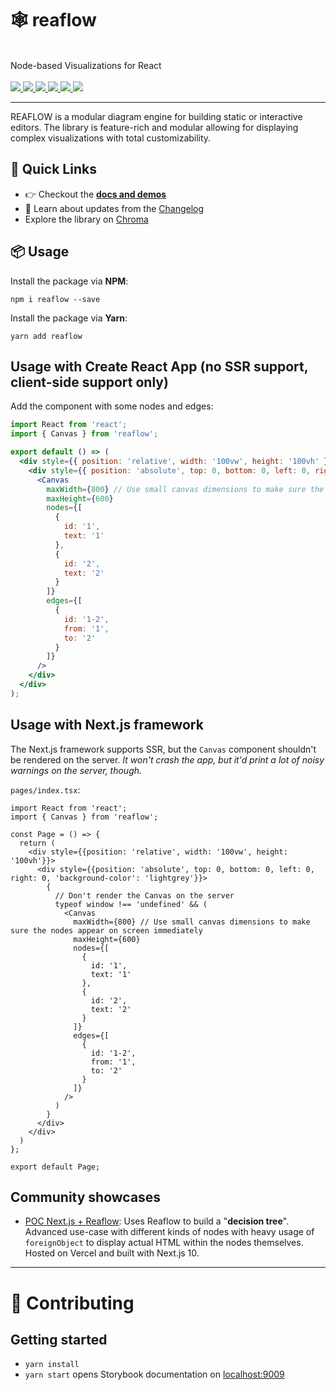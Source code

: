 <p align="center">
  <h1>🕸 reaflow</h1>
  <br />
  Node-based Visualizations for React
  <br /><br />
  <a href="https://github.com/reaviz/reaflow/workflows/build/">
    <img src="https://github.com/reaviz/reaflow/workflows/build/badge.svg?branch=master" />
  </a>
  <a href="https://npm.im/reaflow">
    <img src="https://img.shields.io/npm/v/reaflow.svg" />
  </a>
  <a href="https://npm.im/reaflow">
    <img src="https://badgen.net/npm/dw/reaflow" />
  </a>
  <a href="https://github.com/reaviz/reaflow/blob/master/LICENSE">
    <img src="https://badgen.now.sh/badge/license/apache2" />
  </a>
  <a href="https://bundlephobia.com/result?p=reaflow">
    <img src="https://badgen.net/bundlephobia/minzip/reaflow">
  </a>
  <a href="https://discord.gg/tt8wGExq35">
    <img src="https://img.shields.io/discord/773948315037073409?label=discord">
  </a>
</p>

---

REAFLOW is a modular diagram engine for building static or interactive editors. The library is feature-rich and modular allowing for displaying complex
visualizations with total customizability.

## 🚀 Quick Links

- :point_right: Checkout the [**docs and demos**](https://reaflow.dev)
- :newspaper: Learn about updates from the [Changelog](CHANGELOG.md)
- Explore the library on [Chroma](https://www.chromatic.com/library?appId=5f99ba42fe88ac0022fd1147)

## 📦 Usage

Install the package via **NPM**:

```
npm i reaflow --save
```

Install the package via **Yarn**:

```
yarn add reaflow
```

## Usage with Create React App (no SSR support, client-side support only)

Add the component with some nodes and edges:

```jsx
import React from 'react';
import { Canvas } from 'reaflow';

export default () => (
  <div style={{ position: 'relative', width: '100vw', height: '100vh' }}>
    <div style={{ position: 'absolute', top: 0, bottom: 0, left: 0, right: 0, 'background-color': 'lightgrey' }}>
      <Canvas
        maxWidth={800} // Use small canvas dimensions to make sure the nodes appear on screen immediately
        maxHeight={600}
        nodes={[
          {
            id: '1',
            text: '1'
          },
          {
            id: '2',
            text: '2'
          }
        ]}
        edges={[
          {
            id: '1-2',
            from: '1',
            to: '2'
          }
        ]}
      />
    </div>
  </div>
);
```

## Usage with Next.js framework

The Next.js framework supports SSR, but the `Canvas` component shouldn't be rendered on the server.
_It won't crash the app, but it'd print a lot of noisy warnings on the server, though._

`pages/index.tsx`:
```tsx
import React from 'react';
import { Canvas } from 'reaflow';

const Page = () => {
  return (
    <div style={{position: 'relative', width: '100vw', height: '100vh'}}>
      <div style={{position: 'absolute', top: 0, bottom: 0, left: 0, right: 0, 'background-color': 'lightgrey'}}>
        {
          // Don't render the Canvas on the server
          typeof window !== 'undefined' && (
            <Canvas
              maxWidth={800} // Use small canvas dimensions to make sure the nodes appear on screen immediately
              maxHeight={600}
              nodes={[
                {
                  id: '1',
                  text: '1'
                },
                {
                  id: '2',
                  text: '2'
                }
              ]}
              edges={[
                {
                  id: '1-2',
                  from: '1',
                  to: '2'
                }
              ]}
            />
          )
        }
      </div>
    </div>
  )
};

export default Page;
```

## Community showcases

- [POC Next.js + Reaflow](https://github.com/Vadorequest/poc-nextjs-reaflow): Uses Reaflow to build a "**decision tree**". 
  Advanced use-case with different kinds of nodes with heavy usage of `foreignObject` to display actual HTML within the nodes themselves.
  Hosted on Vercel and built with Next.js 10.

---

# 🔭 Contributing

## Getting started

- `yarn install`
- `yarn start` opens Storybook documentation on [localhost:9009](http://localhost:9009)
